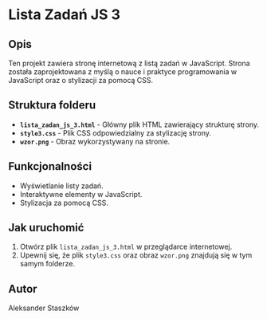 # Lista Zadań JS 3

## Opis

Ten projekt zawiera stronę internetową z listą zadań w JavaScript. Strona została zaprojektowana z myślą o nauce i praktyce programowania w JavaScript oraz o stylizacji za pomocą CSS.

## Struktura folderu

- **`lista_zadan_js_3.html`** - Główny plik HTML zawierający strukturę strony.
- **`style3.css`** - Plik CSS odpowiedzialny za stylizację strony.
- **`wzor.png`** - Obraz wykorzystywany na stronie.

## Funkcjonalności

- Wyświetlanie listy zadań.
- Interaktywne elementy w JavaScript.
- Stylizacja za pomocą CSS.

## Jak uruchomić

1. Otwórz plik `lista_zadan_js_3.html` w przeglądarce internetowej.
2. Upewnij się, że plik `style3.css` oraz obraz `wzor.png` znajdują się w tym samym folderze.

## Autor

Aleksander Staszków
